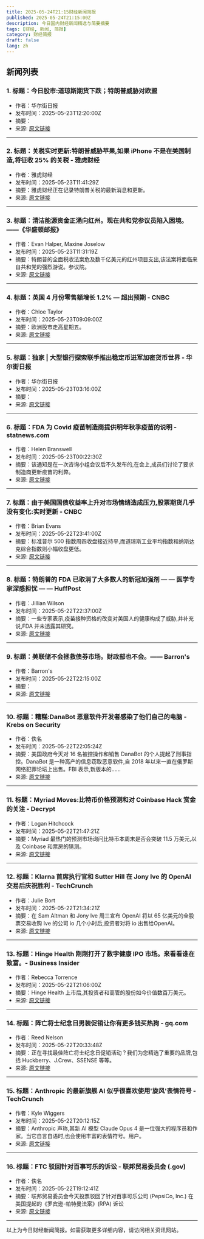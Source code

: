 ```yaml
---
title: 2025-05-24T21:15财经新闻简报
published: 2025-05-24T21:15:00Z
description: 今日国内财经新闻精选与简要摘要
tags: [财经, 新闻, 简报]
category: 财经简报
draft: false
lang: zh
---
```


## 新闻列表

### 1. 标题：今日股市:道琼斯期货下跌；特朗普威胁对欧盟
- 作者：华尔街日报
- 发布时间：2025-05-23T12:20:00Z
- 摘要：
- 来源: [原文链接](https://www.wsj.com/livecoverage/stock-market-today-tariffs-trade-war-05-23-2025)

---

### 2. 标题：关税实时更新:特朗普威胁苹果,如果 iPhone 不是在美国制造,将征收 25% 的关税 - 雅虎财经
- 作者：雅虎财经
- 发布时间：2025-05-23T11:41:29Z
- 摘要：雅虎财经正在记录特朗普关税的最新消息和更新。
- 来源: [原文链接](https://finance.yahoo.com/news/live/tariffs-live-updates-trump-threatens-new-tariffs-on-apple-eu-in-latest-escalation-of-trade-war-191201009.html)

---

### 3. 标题：清洁能源资金正涌向红州。现在共和党参议员陷入困境。——《华盛顿邮报》
- 作者：Evan Halper, Maxine Joselow
- 发布时间：2025-05-23T11:31:19Z
- 摘要：特朗普的全面税收法案危及数千亿美元的红州项目支出,该法案将面临来自共和党的强烈游说。参议院。
- 来源: [原文链接](https://www.washingtonpost.com/business/2025/05/23/senate-clean-energy-tax-credits/)

---

### 4. 标题：英国 4 月份零售额增长 1.2% — 超出预期 - CNBC
- 作者：Chloe Taylor
- 发布时间：2025-05-23T09:09:00Z
- 摘要：欧洲股市走高星期五。
- 来源: [原文链接](https://www.cnbc.com/2025/05/23/european-stock-markets-live-updates-ftse-dax-cac-40-stoxx-600-friday.html)

---

### 5. 标题：独家 | 大型银行探索联手推出稳定币进军加密货币世界 - 华尔街日报
- 作者：华尔街日报
- 发布时间：2025-05-23T03:16:00Z
- 摘要：
- 来源: [原文链接](https://www.wsj.com/finance/banking/crypto-stablecoin-big-banks-a841059e)

---

### 6. 标题：FDA 为 Covid 疫苗制造商提供明年秋季疫苗的说明 - statnews.com
- 作者：Helen Branswell
- 发布时间：2025-05-23T00:22:30Z
- 摘要：该通知是在一次咨询小组会议后不久发布的,在会上,成员们讨论了要求制造商更新疫苗的利弊。
- 来源: [原文链接](https://www.statnews.com/2025/05/22/fda-gives-covid-vaccine-manufacturers-instructions-for-next-falls-shot/)

---

### 7. 标题：由于美国国债收益率上升对市场情绪造成压力,股票期货几乎没有变化:实时更新 - CNBC
- 作者：Brian Evans
- 发布时间：2025-05-22T23:41:00Z
- 摘要：标准普尔 500 指数周四收盘接近持平,而道琼斯工业平均指数和纳斯达克综合指数则小幅收盘更低。
- 来源: [原文链接](https://www.cnbc.com/2025/05/22/stock-market-today-live-updates.html)

---

### 8. 标题：特朗普的 FDA 已取消了大多数人的新冠加强剂 — — 医学专家深感担忧 — — HuffPost
- 作者：Jillian Wilson
- 发布时间：2025-05-22T22:37:00Z
- 摘要：一些专家表示,疫苗接种资格的改变对美国人的健康构成了威胁,并补充说,FDA 并未透露其研究。
- 来源: [原文链接](https://www.huffpost.com/entry/covid-shot-recommendation-changes-medical-experts-concerns_l_682e1bfde4b0c2f07d8c81cb)

---

### 9. 标题：美联储不会拯救债券市场。财政部也不会。—— Barron&#39;s
- 作者：Barron&#39;s
- 发布时间：2025-05-22T22:15:00Z
- 摘要：
- 来源: [原文链接](https://www.barrons.com/articles/bond-yields-fed-treasury-intervention-0ad6d625)

---

### 10. 标题：糟糕:DanaBot 恶意软件开发者感染了他们自己的电脑 - Krebs on Security
- 作者：佚名
- 发布时间：2025-05-22T22:05:24Z
- 摘要：美国政府今天对 16 名被控操作和销售 DanaBot 的个人提起了刑事指控。DanaBot 是一种高产的信息窃取恶意软件,自 2018 年以来一直在俄罗斯网络犯罪论坛上出售。FBI 表示,新版本的……
- 来源: [原文链接](https://krebsonsecurity.com/2025/05/oops-danabot-malware-devs-infected-their-own-pcs/)

---

### 11. 标题：Myriad Moves:比特币价格预测和对 Coinbase Hack 赏金的关注 - Decrypt
- 作者：Logan Hitchcock
- 发布时间：2025-05-22T21:47:21Z
- 摘要：Myriad 最热门的预测市场询问比特币本周末是否会突破 11.5 万美元,以及 Coinbase 和票房的猜测。
- 来源: [原文链接](https://decrypt.co/321630/myriad-moves-bitcoin-price-predictions-coinbase-hack-bounty)

---

### 12. 标题：Klarna 首席执行官和 Sutter Hill 在 Jony Ive 的 OpenAI 交易后庆祝胜利 - TechCrunch
- 作者：Julie Bort
- 发布时间：2025-05-22T21:34:21Z
- 摘要：在 Sam Altman 和 Jony Ive 周三宣布 OpenAI 将以 65 亿美元的全股票交易收购 Ive 的公司 io 几个小时后,投资者对将 io 出售给OpenAI。
- 来源: [原文链接](https://techcrunch.com/2025/05/22/klarna-ceo-and-sutter-hill-take-victory-lap-after-jony-ives-openai-deal/)

---

### 13. 标题：Hinge Health 刚刚打开了数字健康 IPO 市场。来看看谁在致富。- Business Insider
- 作者：Rebecca Torrence
- 发布时间：2025-05-22T21:06:00Z
- 摘要：Hinge Health 上市后,其投资者和高管的股份如今价值数百万美元。
- 来源: [原文链接](https://www.businessinsider.com/investors-executives-got-rich-hinge-health-ipo-2025-5)

---

### 14. 标题：阵亡将士纪念日男装促销让你有更多钱买热狗 - gq.com
- 作者：Reed Nelson
- 发布时间：2025-05-22T20:33:48Z
- 摘要：正在寻找最佳阵亡将士纪念日促销活动？我们为您精选了重要的品牌,包括 Huckberry、J.Crew、SSENSE 等等。
- 来源: [原文链接](https://www.gq.com/story/best-memorial-day-clothing-sales-sales-2025)

---

### 15. 标题：Anthropic 的最新旗舰 AI 似乎很喜欢使用'旋风'表情符号 - TechCrunch
- 作者：Kyle Wiggers
- 发布时间：2025-05-22T20:12:15Z
- 摘要：Anthropic 声称,其新 AI 模型 Claude Opus 4 是一位强大的程序员和作家。当它自言自语时,也会使用丰富的表情符号。用户。
- 来源: [原文链接](https://techcrunch.com/2025/05/22/anthropics-latest-flagship-ai-sure-seems-to-love-using-the-cyclone-emoji/)

---

### 16. 标题：FTC 驳回针对百事可乐的诉讼 - 联邦贸易委员会 (.gov)
- 作者：佚名
- 发布时间：2025-05-22T19:12:41Z
- 摘要：联邦贸易委员会今天投票驳回了针对百事可乐公司 (PepsiCo, Inc.) 在美国提起的《罗宾逊-帕特曼法案》(RPA) 诉讼
- 来源: [原文链接](https://www.ftc.gov/news-events/news/press-releases/2025/05/ftc-dismisses-lawsuit-against-pepsico)

---


以上为今日财经新闻简报。如需获取更多详细内容，请访问相关资讯网站。